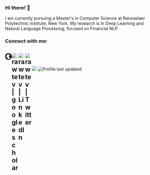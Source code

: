 ### Hi there! 👋 
I am currently pursuing a Master's in Computer Science at Rensselaer Polytechnic Institute, New York. My research is in Deep Learning and Natural Language Processing, focused on Financial NLP.

### Connect with me:

[<img align="left" alt="https://vr25.github.io/" width="22px" src="https://raw.githubusercontent.com/iconic/open-iconic/master/svg/globe.svg" />][website]
[<img align="left" alt="rawtev | googlescholar" width="22px" src="https://cdn.jsdelivr.net/npm/simple-icons@3.13.0/icons/googlescholar.svg" />][googlescholar]
[<img align="left" alt="rawtev | LinkedIn" width="22px" src="https://cdn.jsdelivr.net/npm/simple-icons@v3/icons/linkedin.svg" />][linkedin]
[<img align="left" alt="rawtev | Twitter" width="22px" src="https://cdn.jsdelivr.net/npm/simple-icons@v3/icons/twitter.svg" />][twitter]
<br />
---
[website]: https://vr25.github.io/
[googlescholar]: https://scholar.google.com/citations?user=cJdK7lUAAAAJ
[linkedin]: https://in.linkedin.com/in/vipula-rawte-a2819679
[twitter]: https://twitter.com/vrawte

![](https://visitor-badge.glitch.me/badge?page_id=vr25.vr25)
![Profile last updated](https://img.shields.io/github/last-commit/vr25/vr25/main?label=Last%20updated&style=flat)

